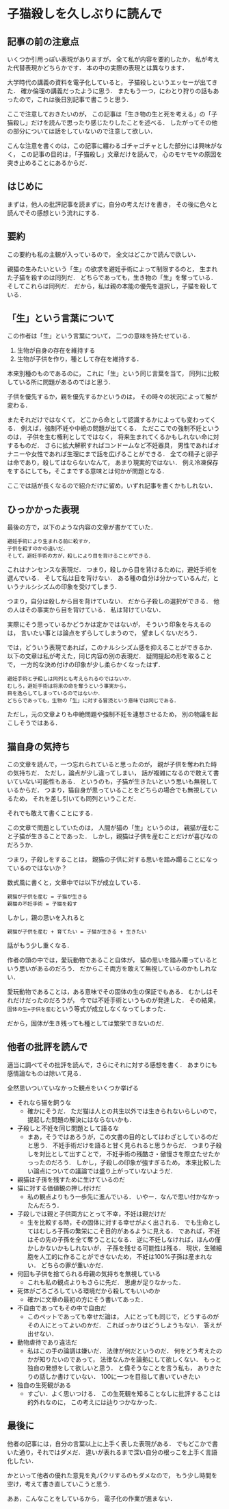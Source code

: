 子猫殺しを久しぶりに読んで
===================

記事の前の注意点
---------------

いくつか引用っぽい表現がありますが，
全て私が内容を要約したか，
私が考えた代替表現かどちらかです．
本の中の実際の表現とは異なります．

大学時代の講義の資料を電子化していると，
子猫殺しというエッセーが出てきた．
確か倫理の講義だったように思う．
またもう一つ，にわとり狩りの話もあったので，これは後日別記事で書こうと思う．

ここで注意しておきたいのが，
この記事は「生き物の生と死を考える」の「子猫殺し」だけを読んで思ったり感じたりしたことを述べる．
したがってその他の部分については話をしていないので注意して欲しい．

こんな注意を書くのは，この記事に纏わるゴチャゴチャとした部分には興味がなく，
この記事の目的は，「子猫殺し」文章だけを読んで，
心のモヤモヤの原因を突き止めることにあるからだ．

はじめに
------------------

まずは，他人の批評記事を読まずに，自分の考えだけを書き，
その後に色々と読んでその感想という流れにする．

要約
-------

この要約も私の主観が入っているので，
全文はどこかで読んで欲しい．

親猫の生みたいという「生」の欲求を避妊手術によって制限するのと，
生まれた子猫を殺すのは同列だ．
どちらであっても，生き物の「生」を奪っている．
そしてこれらは同列だ．
だから，私は親の本能の優先を選択し，子猫を殺している．


「生」という言葉について
----------

この作者は「生」という言葉について，
二つの意味を持たせている．

1. 生物が自身の存在を維持する
2. 生物が子供を作り，種として存在を維持する．

本来別種のものであるのに，
これに「生」という同じ言葉を当て，
同列に比較している所に問題があるのではと思う．

子供を優先するか，親を優先するかというのは，
その時々の状況によって解が変わる．


またそれだけではなくて，
どこから命として認識するかによっても変わってくる．
例えば，強制不妊や中絶の問題が出てくる．
ただここでの強制不妊というのは，
子供を生む権利としてではなく，
将来生まれてくるかもしれない命に対するものだ．
さらに拡大解釈すればコンドームなど不妊器具，
男性であればオナニーや女性であれば生理にまで話を広げることができる．
全ての精子と卵子は命であり，殺してはならないなんて，
あまり現実的ではない．
例え冷凍保存をするにしても，そこまでする意味とは何かが問題となる．

ここでは話が長くなるので紹介だけに留め，いずれ記事を書くかもしれない．


ひっかかった表現
------------

最後の方で，以下のような内容の文章が書かてていた．

```
避妊手術により生まれる前に殺すか，
子供を殺すのかの違いだ．
そして，避妊手術の方が，殺しにより目を背けることができる．
```

これはナンセンスな表現だ．
つまり，殺しから目を背けるために，避妊手術を選んでいる．
そして私は目を背けない．
ある種の自分は分かっているんだ，というナルシシズムの印象を受けてしまう．

つまり，自分は殺しから目を背けていない．
だから子殺しの選択ができる．
他の人はその事実から目を背けている．
私は背けていない．

実際にそう思っているかどうかは定かではないが，
そういう印象を与えるのは，
言いたい事とは論点をずらしてしまうので，
望ましくないだろう．

では，どういう表現であれば，このナルシシズム感を抑えることができるか．
以下の文章は私が考えた，同じ内容の別の表現だ．
疑問提起の形を取ることで，
一方的な決め付けの印象が少し柔らかくなったはず．

```
避妊手術と子殺しは同列とも考えられるのではないか．
むしろ，避妊手術は将来の命を奪うという事実から，
目を逸らしてしまっているのではないか．
どちらであっても，生物の「生」に対する冒涜という意味では同じである．
```

ただし，元の文章よりも中絶問題や強制不妊を連想させるため，
別の物議を起こしそうではある．

猫自身の気持ち
----------

この文章を読んで，一つ忘れられていると思ったのが，
親が子供を奪われた時の気持ちだ．
ただし，論点が少し違ってしまい，
話が複雑になるので敢えて書いていない可能性もある．
というのも，子猫が生きたいという思いも無視しているからだ．
つまり，猫自身が思っていることをどちらの場合でも無視しているため，
それを差し引いても同列ということだ．

それでも敢えて書くことにする．

この文章で問題としていたのは，
人間が猫の「生」というのは，
親猫が産むこと子猫が生きることであった．
しかし，親猫は子供を産むことだけが喜びなのだろうか．

つまり，子殺しをすることは，
親猫の子供に対する思いを踏み躙ることになっているのではないか？

数式風に書くと，文章中では以下が成立している．

```
親猫が子供を産む = 子猫が生きる
親猫の不妊手術 = 子猫を殺す
```

しかし，親の思いを入れると

```
親猫が子供を産む + 育てたい = 子猫が生きる + 生きたい
```

話がもう少し重くなる．

作者の頭の中では，愛玩動物であること自体が，
猫の思いを踏み躙っているという思いがあるのだろう．
だからこそ両方を敢えて無視しているのかもしれない．

愛玩動物であることは，ある意味でその固体の生の保証でもある．
むかしはそれだけだったのだろうが，
今では不妊手術というものが発達した．
その結果，`固体の生=子供を産む`という等式が成立しなくなってしまった．

だから，固体が生き残っても種としては繁栄できないのだ．

他者の批評を読んで
------------

適当に調べてその批評を読んで，さらにそれに対する感想を書く．
あまりにも感情論なものは除いて見る．

全然思いついていなかった観点をいくつか挙げる

- それなら猫を飼うな
	- 確かにそうだ．
	ただ猫は人との共生以外では生きられないらしいので，
	提起した問題の解決にはならないかも．
- 子殺しと不妊を同じ問題として語るな
	- まあ，そうではあろうが，この文書の目的としてはわざとしているのだと思う．
	不妊手術だけを語ると甘く見られると思うからだ．
	つまり子殺しを対比として出すことで，
	不妊手術の残酷さ・傲慢さを際立たせたかっったのだろう．
	しかし，子殺しの印象が強すぎるため，
	本来比較したい論点についての議論では盛り上がっていないようだ．
- 親猫は子孫を残すために生けているのだ
- 猫に対する価値観の押し付けだ
	- 私の観点よりもう一歩先に進んでいる．
	いやー．なんで思い付かなかったんだろう．
- 子殺しでは親と子供両方にとって不幸，不妊は親だけだ
	- 生を比較する時，その固体に対する幸せがよく出される．
	でも生命としてはむしろ子孫の繁栄にこそ目的があるように見える．
	であれば，不妊はその先の子孫を全て奪うことになる．
	逆に不妊しなければ，ほんの僅かしかないかもしれないが，
	子孫を残せる可能性は残る．
	現状，生殖細胞を人工的に作ることができないため，
	不妊は100%子孫は産まれない．
	どちらの罪が重いかだ．
- 何回も子供を捨てられる母親の気持ちを無視している
	- これも私の観点よりもさらに先だ．
	思慮が足りなかった．
- 死体がごろごろしている環境だから殺してもいいのか
	- 確かに文章の最初の方にそう書いてあった．
- 不自由であってもその中で自由だ
	- このペットであっても幸せだ論は，
	人にとっても同じで，どうするのがその人にとってよいのかだ．
	こればっかりはどうしようもない．
	答えが出せない．
- 動物虐待であり違法だ
	- 私はこの手の論調は嫌いだ．
	法律が何だというのだ．
	何をどう考えたのかが知りたいのであって，
	法律なんかを論拠にして欲しくない．
	もっと独自の発想をして欲しいと思う．
	と偉そうなことを言う私も，
	ありきたりの話しか書けていない．
	100に一つを目指して書いていきたい
- 独自の生死観がある
	- すごい．よく思いつける．
	この生死観を知ることなしに批評することは的外れなのに，
	この考えには辿りつかなかった．


最後に
------------

他者の記事には，自分の言葉以上に上手く表した表現がある．
でもどこかで書いた通り，それではダメだ．
違いが表れるまで深い自分の根っこを上手く言語化したい．

かといって他者の優れた意見を丸パクリするのもダメなので，
もう少し時間を空け，考えて書き直していこうと思う．

ああ，こんなことをしているから，
電子化の作業が進まない．
